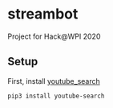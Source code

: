 # streambot
Project for Hack@WPI 2020

## Setup
First, install [youtube_search](https://pypi.org/project/youtube-search/)
```
pip3 install youtube-search
```
